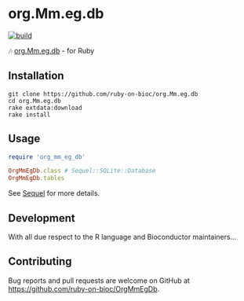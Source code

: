# org.Mm.eg.db

[![build](https://github.com/ruby-on-bioc/org.Mm.eg.db/actions/workflows/ci.yml/badge.svg)](https://github.com/ruby-on-bioc/org.Mm.eg.db/actions/workflows/ci.yml)

:notes: [org.Mm.eg.db](https://bioconductor.org/packages/org.Mm.eg.db/) - for Ruby

## Installation

```
git clone https://github.com/ruby-on-bioc/org.Mm.eg.db
cd org.Mm.eg.db
rake extdata:download
rake install
```

## Usage

```ruby
require 'org_mm_eg_db'

OrgMmEgDb.class # Sequel::SQLite::Database
OrgMmEgDb.tables
```

See [Sequel](https://github.com/jeremyevans/sequel) for more details.

## Development

With all due respect to the R language and Bioconductor maintainers...

## Contributing

Bug reports and pull requests are welcome on GitHub at https://github.com/ruby-on-bioc/OrgMmEgDb.
